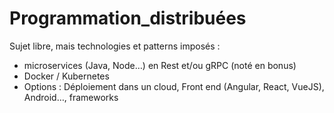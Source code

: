 # Programmation_distribuées
Sujet libre, mais technologies et patterns imposés :  
  - microservices (Java, Node…) en Rest et/ou gRPC (noté en bonus) 
  - Docker / Kubernetes 
  - Options :  Déploiement dans un cloud, Front end (Angular, React, VueJS), Android…, frameworks
